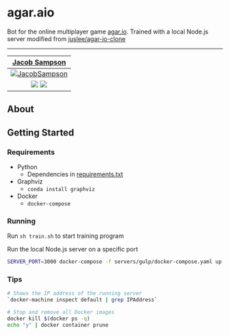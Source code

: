 # agar.aio

Bot for the online multiplayer game [agar.io](https://agar.io/). Trained with a local Node.js server modified from [juslee/agar-io-clone](https://github.com/juslee/agar-io-clone)

---

| <a href="https://sampsonjacob.com" target="_blank">**Jacob Sampson**</a> |
| :----------------------------------------------------------: |
| [![JacobSampson](https://avatars3.githubusercontent.com/u/42616056?s=200&v=4)](http://sampsonjacob.com) |
| <a href="http://linkedin.com/in/jacob-i-sampson" target="_blank"><img src="https://img.shields.io/badge/LinkedIn-0077B5?style=for-the-badge&logo=linkedin&logoColor=white"></a> <a href="mailto: jacob.samps@gmail.com"><img src="https://img.shields.io/badge/Gmail-D14836?style=for-the-badge&logo=gmail&logoColor=white"></a>  |

## About



## Getting Started

### Requirements

- Python
  - Dependencies in [requirements.txt](requirements.txt)
- Graphviz
    - `conda install graphviz`
- Docker
  - `docker-compose`

### Running

Run `sh train.sh` to start training program


Run the local Node.js server on a specific port
```bash
SERVER_PORT=3000 docker-compose -f servers/gulp/docker-compose.yaml up --build
```

### Tips

```bash
# Shows the IP address of the running server
`docker-machine inspect default | grep IPAddress`

# Stop and remove all Docker images
docker kill $(docker ps -q)
echo "y" | docker container prune
```
